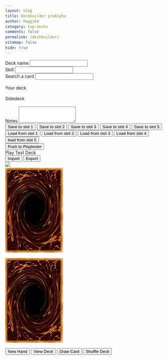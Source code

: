 ```yaml
---
layout: blog
title: Deckbuilder preAlpha
author: Maggi64
category: top-decks
comments: false
permalink: /deckbuilder/
sitemap: false
hide: true
---
```


<div class="section">
    <div class="row">
        <div class="col-sm-6 left-side">
            <div class="form-group">
                <label for="name">Deck name</label>
                <input type="text" class="form-control" id="name" name="fields[name]">
            </div>
            <div class="form-group">
                <label for="skill">Skill</label>
                <input type="text" class="form-control" id="skill" name="fields[skill]">
            </div>
            <div class="form-group">
                <label>Search a card</label>
                <input type="text" class="form-control" data-bind="textInput: searchTerm">
                <div id="deck" class="card-search">
                    <div id="cards" data-bind="foreach: filteredCards">
                        <div class="item" data-bind="attr: {'data-name': name}">
                            <a><img class="DBcards" data-bind="attr: { src: $root.GetCardUrl(name) }" alt=""></a> 
                        </div>
                    </div>
                </div>
            </div>
        </div>
        <div class="col-sm-6 right-side">
            <div class="form-group">
                <label>Your deck</label>
                <div id="deck-container">
                    <div id="deck" class="deckbuilder_deck">
                        <div id="cards" data-bind="foreach: selectedMainCards().sort(SortDeck)">
                            <div class="item" data-bind="attr: {'data-name': name, 'data-number': number}">
                                <a><img class="DBcards" data-bind="attr: { src: $root.GetCardUrl(name) }" alt=""></a>
                            </div>
                        </div>
                    </div>
                    <label>Sidedeck</label>
                    <div id="deck" class="extra-deck">
                        <div id="cards" data-bind="foreach: selectedExtraCards().sort(SortDeck)">
                            <div class="item" data-bind="attr: {'data-name': name, 'data-number': number}">
                                <a><img class="DBcards" data-bind="attr: { src: $root.GetCardUrl(name) }" alt=""></a>
                            </div>
                        </div>
                    </div>
                </div>
            </div>
        </div>
        <div class="form-group col-sm-12">
            <label for="notes">Notes</label>
            <textarea class="form-control" id="notes" name="fields[notes]" rows="3"></textarea>
        </div>
    </div>
    <button type="button" onclick="savedeck(1)" class="btn btn-info">Save to slot 1</button>
    <button type="button" onclick="savedeck(2)" class="btn btn-info">Save to slot 2</button>
    <button type="button" onclick="savedeck(3)" class="btn btn-info">Save to slot 3</button>
    <button type="button" onclick="savedeck(4)" class="btn btn-info">Save to slot 4</button>
    <button type="button" onclick="savedeck(5)" class="btn btn-info">Save to slot 5</button>
    <button type="button" onclick="loaddeck(1)" class="btn btn-info">Load from slot 1</button>
    <button type="button" onclick="loaddeck(2)" class="btn btn-info">Load from slot 2</button>
    <button type="button" onclick="loaddeck(3)" class="btn btn-info">Load from slot 3</button>
    <button type="button" onclick="loaddeck(4)" class="btn btn-info">Load from slot 4</button>
    <button type="button" onclick="loaddeck(5)" class="btn btn-info">load from slot 5</button>
    <br>
    <button type="button" onclick="pushToPlaytester()" class="btn btn-success">Push to Playtester</button>
    <div class="text-center">
        <a style='margin: 1rem 0;' id="play" class='btn btn-success' role='button'><i class='fa fa-play-circle' aria-hidden='true'></i> Play Test Deck</a>
        <div id="playtest" title="Playtest Beta">
            <div class="game-board">
                <div class="actions">
                    <input type="button" value="Import" id="import" class="btn btn-outline-primary onlyDesktopBtn">
                    <input type="button" value="Export" id="export" class="btn btn-outline-primary onlyDesktopBtn">                    
                    <div class="tools">
                        <img src="https://i.imgur.com/BYD9LdN.png" class="token"/>
                        <img src="https://i.imgur.com/1AJdr5l.png" alt="" class="coin">
                        <img src="https://i.imgur.com/oPHhyyo.png" alt="" class="dice">
                        <div style="display:inline-block"><span id="results"><img src="data:image/png;base64,iVBORw0KGgoAAAANSUhEUgAAADwAAAABCAQAAAAoEQWKAAAADElEQVR42mNkGCAAAADyAAKG+BtxAAAAAElFTkSuQmCC"></span></div>
                    </div>
                </div>
                <div id="deckmenu" title="Cards in Deck"></div>
                <div class="testcard-slot-row" id="field">
                    <div class="testcard-slot"></div>
                    <div class="testcard-slot"></div>
                    <div class="testcard-slot" id="center-m-z"></div>
                    <div class="testcard-slot"></div>
                    <div class="testcard-slot" id="graveyard"></div>
                </div>
                <div class="testcard-slot-row">
                    <div class="testcard-slot"><img src="/img/assets/card-back.png" id="playerextradeck" />
                        <div id="deckcount"><p></p></div>
                    </div>
                    <div class="testcard-slot"></div>
                    <div class="testcard-slot"></div>
                    <div class="testcard-slot"></div>
                    <div class="testcard-slot"><img src="/img/assets/card-back.png" id="playerdeck" />
                        <div id="deckcount"><p></p></div>
                    </div>
                </div>
                <div id="hand">
                    <div class="game-board"></div>
                </div>
                <div class="actions">
                    <input type="button" value="New Hand" id="new" class="btn btn-outline-primary">
                    <input type="button" value="View Deck" id="view" class="btn btn-outline-primary">
                    <input type="button" value="Draw Card" id="deal" class="btn btn-outline-primary">
                    <input type="button" value="Shuffle Deck" id="shuffle" class="btn btn-outline-primary">
                </div>
                <div class="export" title="Export Code"></div>
                <div class="import" title="Import Code"></div>
            </div>          
        </div>
    </div>
</div>